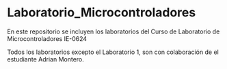 # Laboratorio_Microcontroladores
En este repositorio se incluyen los laboratorios del Curso de Laboratorio de Microcontroladores IE-0624

Todos los laboratorios excepto el Laboratorio 1, son con colaboración de el estudiante Adrian Montero. 

